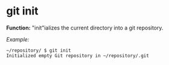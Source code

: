 # git init
**Function:** "init"ializes the current directory into a git repository.

*Example:*
```
~/repository/ $ git init
Initialized empty Git repository in ~/repository/.git
```
